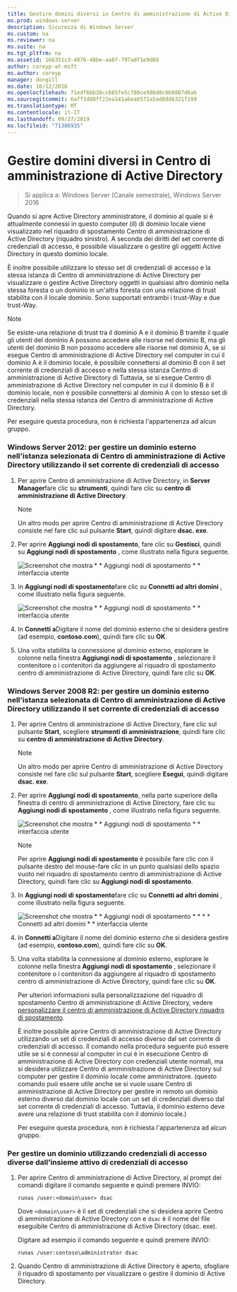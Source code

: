 ```yaml
---
title: Gestire domini diversi in Centro di amministrazione di Active Directory
ms.prod: windows-server
description: Sicurezza di Windows Server
ms.custom: na
ms.reviewer: na
ms.suite: na
ms.tgt_pltfrm: na
ms.assetid: 166351c3-4076-48be-aa8f-797adf1e9d68
author: coreyp-at-msft
ms.author: coreyp
manager: dongill
ms.date: 10/12/2016
ms.openlocfilehash: 71edf6bb38cc665fe5c780ce986d0c0b8807d6ab
ms.sourcegitcommit: 6aff3d88ff22ea141a6ea6572a5ad8dd6321f199
ms.translationtype: MT
ms.contentlocale: it-IT
ms.lasthandoff: 09/27/2019
ms.locfileid: "71386935"
---
```

# <a name="manage-different-domains-in-active-directory-administrative-center"></a>Gestire domini diversi in Centro di amministrazione di Active Directory

>Si applica a: Windows Server (Canale semestrale), Windows Server 2016

  Quando si apre Active Directory amministratore, il dominio al quale si è attualmente connessi in questo computer \(il\) di dominio locale viene visualizzato nel riquadro di spostamento Centro di amministrazione di Active Directory \(riquadro sinistro\). A seconda dei diritti del set corrente di credenziali di accesso, è possibile visualizzare o gestire gli oggetti Active Directory in questo dominio locale.

 È inoltre possibile utilizzare lo stesso set di credenziali di accesso e la stessa istanza di Centro di amministrazione di Active Directory per visualizzare o gestire Active Directory oggetti in qualsiasi altro dominio nella stessa foresta o un dominio in un'altra foresta con una relazione di trust stabilita con il locale dominio. Sono supportati entrambi i trust\-Way e due trust\-Way.

> [!NOTE]
>  Se esiste\-una relazione di trust tra il dominio A e il dominio B tramite il quale gli utenti del dominio A possono accedere alle risorse nel dominio B, ma gli utenti del dominio B non possono accedere alle risorse nel dominio A, se si esegue Centro di amministrazione di Active Directory nel computer in cui il dominio A è il dominio locale, è possibile connettersi al dominio B con il set corrente di credenziali di accesso e nella stessa istanza Centro di amministrazione di Active Directory di Tuttavia, se si esegue Centro di amministrazione di Active Directory nel computer in cui il dominio B è il dominio locale, non è possibile connettersi al dominio A con lo stesso set di credenziali nella stessa istanza del Centro di amministrazione di Active Directory.

 Per eseguire questa procedura, non è richiesta l'appartenenza ad alcun gruppo.

### <a name="windows-server-2012-to-manage-a-foreign-domain-in-the-selected-instance-of-active-directory-administrative-center-using-the-current-set-of-logon-credentials"></a>Windows Server 2012: per gestire un dominio esterno nell'istanza selezionata di Centro di amministrazione di Active Directory utilizzando il set corrente di credenziali di accesso

1.  Per aprire Centro di amministrazione di Active Directory, in **Server Manager**fare clic su **strumenti**, quindi fare clic su **centro di amministrazione di Active Directory**.

    > [!NOTE]
    >  Un altro modo per aprire Centro di amministrazione di Active Directory consiste nel fare clic sul pulsante **Start**, quindi digitare **dsac. exe**.

2.  Per aprire **Aggiungi nodi di spostamento**, fare clic su **Gestisci**, quindi su **Aggiungi nodi di spostamento** , come illustrato nella figura seguente.

     ![Screenshot che mostra * * Aggiungi nodi di spostamento * * interfaccia utente](media/ADDS_ADACAddNavNode.gif)

3.  In **Aggiungi nodi di spostamento**fare clic su **Connetti ad altri domini** , come illustrato nella figura seguente.

     ![Screenshot che mostra * * Aggiungi nodi di spostamento * * interfaccia utente](media/ADDS_ADACConnectToDomain.gif)

4.  In **Connetti a**Digitare il nome del dominio esterno che si desidera gestire \(ad esempio, **contoso.com**\), quindi fare clic su **OK**.

5.  Una volta stabilita la connessione al dominio esterno, esplorare le colonne nella finestra **Aggiungi nodi di spostamento** , selezionare il contenitore o i contenitori da aggiungere al riquadro di spostamento centro di amministrazione di Active Directory, quindi fare clic su **OK**.

### <a name="windows-server-2008-r2-to-manage-a-foreign-domain-in-the-selected-instance-of-active-directory-administrative-center-using-the-current-set-of-logon-credentials"></a>Windows Server 2008 R2: per gestire un dominio esterno nell'istanza selezionata di Centro di amministrazione di Active Directory utilizzando il set corrente di credenziali di accesso

1. Per aprire Centro di amministrazione di Active Directory, fare clic sul pulsante **Start**, scegliere **strumenti di amministrazione**, quindi fare clic su **centro di amministrazione di Active Directory**.

   > [!NOTE]
   >  Un altro modo per aprire Centro di amministrazione di Active Directory consiste nel fare clic sul pulsante **Start**, scegliere **Esegui**, quindi digitare **dsac. exe**.

2. Per aprire **Aggiungi nodi di spostamento**, nella parte superiore della finestra di centro di amministrazione di Active Directory, fare clic su **Aggiungi nodi di spostamento** , come illustrato nella figura seguente.

    ![Screenshot che mostra * * Aggiungi nodi di spostamento * * interfaccia utente](media/click_add_nav_nodes.gif)

   > [!NOTE]
   >  Per aprire **Aggiungi nodi di spostamento** è possibile fare clic con il pulsante destro del mouse\-fare clic in un punto qualsiasi dello spazio vuoto nel riquadro di spostamento centro di amministrazione di Active Directory, quindi fare clic su **Aggiungi nodi di spostamento**.

3. In **Aggiungi nodi di spostamento**fare clic su **Connetti ad altri domini** , come illustrato nella figura seguente.

    ![Screenshot che mostra * * Aggiungi nodi di spostamento * * * * Connetti ad altri domini * * interfaccia utente](media/add_nav_nodes.gif)

4. In **Connetti a**Digitare il nome del dominio esterno che si desidera gestire \(ad esempio, **contoso.com**\), quindi fare clic su **OK**.

5. Una volta stabilita la connessione al dominio esterno, esplorare le colonne nella finestra **Aggiungi nodi di spostamento** , selezionare il contenitore o i contenitori da aggiungere al riquadro di spostamento centro di amministrazione di Active Directory, quindi fare clic su **OK**.

   Per ulteriori informazioni sulla personalizzazione del riquadro di spostamento Centro di amministrazione di Active Directory, vedere [personalizzare il centro di amministrazione di Active Directory riquadro di spostamento](customize-the-active-directory-administrative-center-navigation-pane.md).

   È inoltre possibile aprire Centro di amministrazione di Active Directory utilizzando un set di credenziali di accesso diverso dal set corrente di credenziali di accesso. Il comando nella procedura seguente può essere utile se si è connessi al computer in cui è in esecuzione Centro di amministrazione di Active Directory con credenziali utente normali, ma si desidera utilizzare Centro di amministrazione di Active Directory sul computer per gestire il dominio locale come amministratore. \(questo comando può essere utile anche se si vuole usare Centro di amministrazione di Active Directory per gestire in remoto un dominio esterno diverso dal dominio locale con un set di credenziali diverso dal set corrente di credenziali di accesso. Tuttavia, il dominio esterno deve avere una relazione di trust stabilita con il dominio locale.\)

   Per eseguire questa procedura, non è richiesta l'appartenenza ad alcun gruppo.

### <a name="to-manage-a-domain-using-logon-credentials-that-are-different-from-the-current-set-of-logon-credentials"></a>Per gestire un dominio utilizzando credenziali di accesso diverse dall'insieme attivo di credenziali di accesso

1.  Per aprire Centro di amministrazione di Active Directory, al prompt dei comandi digitare il comando seguente e quindi premere INVIO:

     `runas /user:<domain\user> dsac`

     Dove `<domain\user>` è il set di credenziali che si desidera aprire Centro di amministrazione di Active Directory con e `dsac` è il nome del file eseguibile Centro di amministrazione di Active Directory \(dsac. exe\).

     Digitare ad esempio il comando seguente e quindi premere INVIO:

     `runas /user:contoso\administrator dsac`

2.  Quando Centro di amministrazione di Active Directory è aperto, sfogliare il riquadro di spostamento per visualizzare o gestire il dominio di Active Directory.

  

